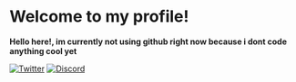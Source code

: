 # Welcome to my profile!

**Hello here!, im currently not using github right now because i dont code anything cool yet**

[![Twitter](https://img.shields.io/badge/@Offenceless%20-%231DA1F2.svg?&style=for-the-badge&logo=Twitter&logoColor=white)](https://twitter.com/offenceless)
[![Discord](https://img.shields.io/badge/Atmosphere%20-%237289DA.svg?&style=for-the-badge&logo=discord&logoColor=white)](https://discord.bio/p/Atmosphere)
<!--
**7qr/7qr** is a ✨ _special_ ✨ repository because its `README.md` (this file) appears on your GitHub profile.
